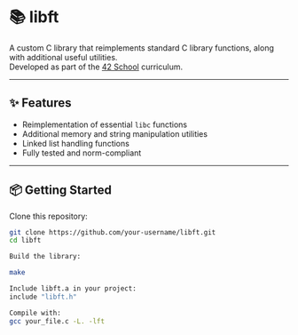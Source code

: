# 📚 libft

A custom C library that reimplements standard C library functions, along with additional useful utilities.  
Developed as part of the [42 School](https://42.fr) curriculum.

---

## ✨ Features

- Reimplementation of essential `libc` functions
- Additional memory and string manipulation utilities
- Linked list handling functions
- Fully tested and norm-compliant

---

## 📦 Getting Started

Clone this repository:
```bash
git clone https://github.com/your-username/libft.git
cd libft

Build the library:

make

Include libft.a in your project:
include "libft.h"

Compile with:
gcc your_file.c -L. -lft